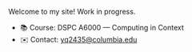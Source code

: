 
Welcome to my site! Work in progress.

- 📚 Course: DSPC A6000 — Computing in Context
- ✉️ Contact: yq2435@columbia.edu
